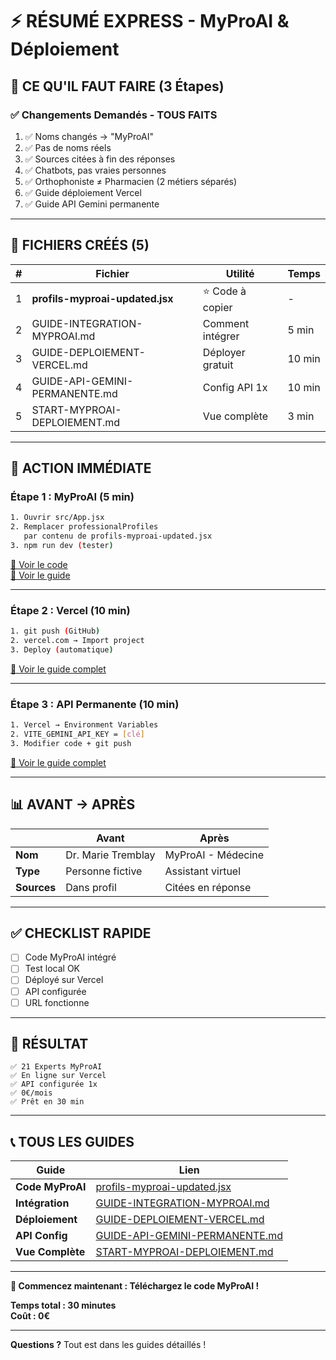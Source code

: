 # ⚡ RÉSUMÉ EXPRESS - MyProAI & Déploiement

## 🎯 CE QU'IL FAUT FAIRE (3 Étapes)

### ✅ Changements Demandés - TOUS FAITS

1. ✅ Noms changés → "MyProAI"
2. ✅ Pas de noms réels
3. ✅ Sources citées à fin des réponses
4. ✅ Chatbots, pas vraies personnes
5. ✅ Orthophoniste ≠ Pharmacien (2 métiers séparés)
6. ✅ Guide déploiement Vercel
7. ✅ Guide API Gemini permanente

---

## 📂 FICHIERS CRÉÉS (5)

| # | Fichier | Utilité | Temps |
|---|---------|---------|-------|
| 1 | **profils-myproai-updated.jsx** | ⭐ Code à copier | - |
| 2 | GUIDE-INTEGRATION-MYPROAI.md | Comment intégrer | 5 min |
| 3 | GUIDE-DEPLOIEMENT-VERCEL.md | Déployer gratuit | 10 min |
| 4 | GUIDE-API-GEMINI-PERMANENTE.md | Config API 1x | 10 min |
| 5 | START-MYPROAI-DEPLOIEMENT.md | Vue complète | 3 min |

---

## 🚀 ACTION IMMÉDIATE

### Étape 1 : MyProAI (5 min)

```bash
1. Ouvrir src/App.jsx
2. Remplacer professionalProfiles
   par contenu de profils-myproai-updated.jsx
3. npm run dev (tester)
```

[📄 Voir le code](computer:///mnt/user-data/outputs/profils-myproai-updated.jsx)  
[📖 Voir le guide](computer:///mnt/user-data/outputs/GUIDE-INTEGRATION-MYPROAI.md)

---

### Étape 2 : Vercel (10 min)

```bash
1. git push (GitHub)
2. vercel.com → Import project
3. Deploy (automatique)
```

[📖 Voir le guide complet](computer:///mnt/user-data/outputs/GUIDE-DEPLOIEMENT-VERCEL.md)

---

### Étape 3 : API Permanente (10 min)

```bash
1. Vercel → Environment Variables
2. VITE_GEMINI_API_KEY = [clé]
3. Modifier code + git push
```

[📖 Voir le guide complet](computer:///mnt/user-data/outputs/GUIDE-API-GEMINI-PERMANENTE.md)

---

## 📊 AVANT → APRÈS

| | Avant | Après |
|-|-------|-------|
| **Nom** | Dr. Marie Tremblay | MyProAI - Médecine |
| **Type** | Personne fictive | Assistant virtuel |
| **Sources** | Dans profil | Citées en réponse |

---

## ✅ CHECKLIST RAPIDE

- [ ] Code MyProAI intégré
- [ ] Test local OK
- [ ] Déployé sur Vercel
- [ ] API configurée
- [ ] URL fonctionne

---

## 🎉 RÉSULTAT

```
✅ 21 Experts MyProAI
✅ En ligne sur Vercel
✅ API configurée 1x
✅ 0€/mois
✅ Prêt en 30 min
```

---

## 📞 TOUS LES GUIDES

| Guide | Lien |
|-------|------|
| **Code MyProAI** | [profils-myproai-updated.jsx](computer:///mnt/user-data/outputs/profils-myproai-updated.jsx) |
| **Intégration** | [GUIDE-INTEGRATION-MYPROAI.md](computer:///mnt/user-data/outputs/GUIDE-INTEGRATION-MYPROAI.md) |
| **Déploiement** | [GUIDE-DEPLOIEMENT-VERCEL.md](computer:///mnt/user-data/outputs/GUIDE-DEPLOIEMENT-VERCEL.md) |
| **API Config** | [GUIDE-API-GEMINI-PERMANENTE.md](computer:///mnt/user-data/outputs/GUIDE-API-GEMINI-PERMANENTE.md) |
| **Vue Complète** | [START-MYPROAI-DEPLOIEMENT.md](computer:///mnt/user-data/outputs/START-MYPROAI-DEPLOIEMENT.md) |

---

**🚀 Commencez maintenant : Téléchargez le code MyProAI !**

**Temps total : 30 minutes**  
**Coût : 0€**

---

**Questions ?** Tout est dans les guides détaillés !
